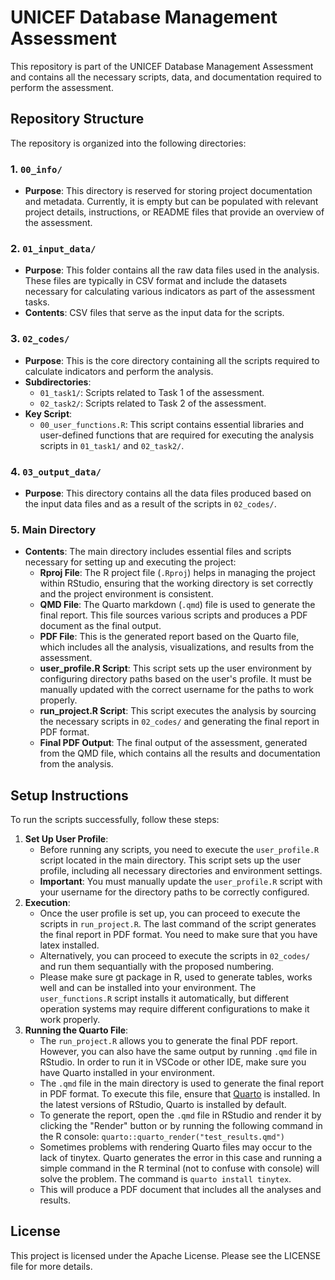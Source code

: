 # UNICEF Database Management Assessment

This repository is part of the UNICEF Database Management Assessment and contains all the necessary scripts, data, and documentation required to perform the assessment.

## Repository Structure

The repository is organized into the following directories:

### 1. `00_info/`

-   **Purpose**: This directory is reserved for storing project documentation and metadata. Currently, it is empty but can be populated with relevant project details, instructions, or README files that provide an overview of the assessment.

### 2. `01_input_data/`

-   **Purpose**: This folder contains all the raw data files used in the analysis. These files are typically in CSV format and include the datasets necessary for calculating various indicators as part of the assessment tasks.
-   **Contents**: CSV files that serve as the input data for the scripts.

### 3. `02_codes/`

-   **Purpose**: This is the core directory containing all the scripts required to calculate indicators and perform the analysis.
-   **Subdirectories**:
    -   `01_task1/`: Scripts related to Task 1 of the assessment.
    -   `02_task2/`: Scripts related to Task 2 of the assessment.
-   **Key Script**:
    -   `00_user_functions.R`: This script contains essential libraries and user-defined functions that are required for executing the analysis scripts in `01_task1/` and `02_task2/`.

### 4. `03_output_data/`

-   **Purpose**: This directory contains all the data files produced based on the input data files and as a result of the scripts in `02_codes/`.

### 5. Main Directory

-   **Contents**: The main directory includes essential files and scripts necessary for setting up and executing the project:
    -   **Rproj File**: The R project file (`.Rproj`) helps in managing the project within RStudio, ensuring that the working directory is set correctly and the project environment is consistent.
    -   **QMD File**: The Quarto markdown (`.qmd`) file is used to generate the final report. This file sources various scripts and produces a PDF document as the final output.
    -   **PDF File**: This is the generated report based on the Quarto file, which includes all the analysis, visualizations, and results from the assessment.
    -   **user_profile.R Script**: This script sets up the user environment by configuring directory paths based on the user's profile. It must be manually updated with the correct username for the paths to work properly.
    -   **run_project.R Script**: This script executes the analysis by sourcing the necessary scripts in `02_codes/` and generating the final report in PDF format.
    -   **Final PDF Output**: The final output of the assessment, generated from the QMD file, which contains all the results and documentation from the analysis.

## Setup Instructions

To run the scripts successfully, follow these steps:

1.  **Set Up User Profile**:
    -   Before running any scripts, you need to execute the `user_profile.R` script located in the main directory. This script sets up the user profile, including all necessary directories and environment settings.
    -   **Important**: You must manually update the `user_profile.R` script with your username for the directory paths to be correctly configured.
2.  **Execution**:
    -   Once the user profile is set up, you can proceed to execute the scripts in `run_project.R`. The last command of the script generates the final report in PDF format. You need to make sure that you have latex installed.
    -   Alternatively, you can proceed to execute the scripts in `02_codes/` and run them sequantially with the proposed numbering.
    -   Please make sure gt package in R, used to generate tables, works well and can be installed into your environment. The `user_functions.R` script installs it automatically, but different operation systems may require different configurations to make it work properly.
3.  **Running the Quarto File**:
    -   The `run_project.R` allows you to generate the final PDF report. However, you can also have the same output by running `.qmd` file in RStudio. In order to run it in VSCode or other IDE, make sure you have Quarto installed in your environment.
    -   The `.qmd` file in the main directory is used to generate the final report in PDF format. To execute this file, ensure that [Quarto](https://quarto.org/) is installed. In the latest versions of RStudio, Quarto is installed by default.
    -   To generate the report, open the `.qmd` file in RStudio and render it by clicking the "Render" button or by running the following command in the R console: `quarto::quarto_render("test_results.qmd")`
    -   Sometimes problems with rendering Quarto files may occur to the lack of tinytex. Quarto generates the error in this case and running a simple command in the R terminal (not to confuse with console) will solve the problem. The command is `quarto install tinytex`.
    -   This will produce a PDF document that includes all the analyses and results.

## License

This project is licensed under the Apache License. Please see the LICENSE file for more details.
